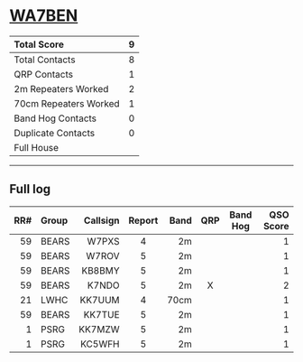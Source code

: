# [WA7BEN](https://www.qrz.com/db/WA7BEN)

| Total Score           |   9 |
|:----------------------|----:|
| Total Contacts        |   8 |
| QRP Contacts          |   1 |
| 2m Repeaters Worked   |   2 |
| 70cm Repeaters Worked |   1 |
| Band Hog Contacts     |   0 |
| Duplicate Contacts    |   0 |
| Full House            |     |

---

## Full log

|   RR# | Group   |   Callsign |  Report  |   Band |  QRP  |  Band Hog  |   QSO Score |
|------:|:--------|-----------:|:--------:|-------:|:-----:|:----------:|------------:|
|    59 | BEARS   |      W7PXS |    4     |     2m |       |            |           1 |
|    59 | BEARS   |      W7ROV |    5     |     2m |       |            |           1 |
|    59 | BEARS   |     KB8BMY |    5     |     2m |       |            |           1 |
|    59 | BEARS   |      K7NDO |    5     |     2m |   X   |            |           2 |
|    21 | LWHC    |     KK7UUM |    4     |   70cm |       |            |           1 |
|    59 | BEARS   |     KK7TUE |    5     |     2m |       |            |           1 |
|     1 | PSRG    |     KK7MZW |    5     |     2m |       |            |           1 |
|     1 | PSRG    |     KC5WFH |    5     |     2m |       |            |           1 |